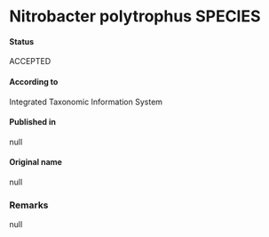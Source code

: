 # Nitrobacter polytrophus SPECIES

#### Status
ACCEPTED

#### According to
Integrated Taxonomic Information System

#### Published in
null

#### Original name
null

### Remarks
null